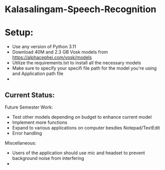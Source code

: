 # Kalasalingam-Speech-Recognition

# Setup:

- Use any version of Python 3.11
- Download 40M and 2.3 GB Vosk models from https://alphacephei.com/vosk/models
- Utilize the requirements.txt to install all the necessary models
- Make sure to specify your specifi file path for the model you're using and Application path file
- 


## Current Status: 

Future Semester Work: 

- Test other models depending on budget to enhance current model
- Implement more functions
- Expand to various applications on computer besdies Notepad/TextEdit
- Error handling



Miscellaneous:

- Users of the application should use mic and headset to prevent background noise from interfering
- 
